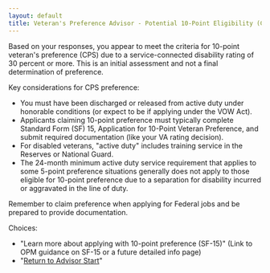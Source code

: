 ```yaml
---
layout: default
title: Veteran's Preference Advisor - Potential 10-Point Eligibility (CPS)
---
```


Based on your responses, you appear to meet the criteria for 10-point veteran's preference (CPS) due to a service-connected disability rating of 30 percent or more. This is an initial assessment and not a final determination of preference.

Key considerations for CPS preference:
* You must have been discharged or released from active duty under honorable conditions (or expect to be if applying under the VOW Act).
* Applicants claiming 10-point preference must typically complete Standard Form (SF) 15, Application for 10-Point Veteran Preference, and submit required documentation (like your VA rating decision).
* For disabled veterans, "active duty" includes training service in the Reserves or National Guard.
* The 24-month minimum active duty service requirement that applies to some 5-point preference situations generally does not apply to those eligible for 10-point preference due to a separation for disability incurred or aggravated in the line of duty.

Remember to claim preference when applying for Federal jobs and be prepared to provide documentation.

Choices:
* "Learn more about applying with 10-point preference (SF-15)" (Link to OPM guidance on SF-15 or a future detailed info page)
* "[Return to Advisor Start](./start.md)"
```
